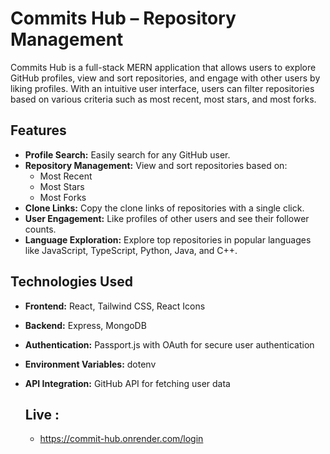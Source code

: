 # Commits Hub – Repository Management

Commits Hub is a full-stack MERN application that allows users to explore GitHub profiles, view and sort repositories, and engage with other users by liking profiles. With an intuitive user interface, users can filter repositories based on various criteria such as most recent, most stars, and most forks. 

## Features

- **Profile Search:** Easily search for any GitHub user.
- **Repository Management:** View and sort repositories based on:
  - Most Recent
  - Most Stars
  - Most Forks
- **Clone Links:** Copy the clone links of repositories with a single click.
- **User Engagement:** Like profiles of other users and see their follower counts.
- **Language Exploration:** Explore top repositories in popular languages like JavaScript, TypeScript, Python, Java, and C++.

## Technologies Used

- **Frontend:** React, Tailwind CSS, React Icons
- **Backend:** Express, MongoDB
- **Authentication:** Passport.js with OAuth for secure user authentication
- **Environment Variables:** dotenv
- **API Integration:** GitHub API for fetching user data

  ## Live :
  - https://commit-hub.onrender.com/login

